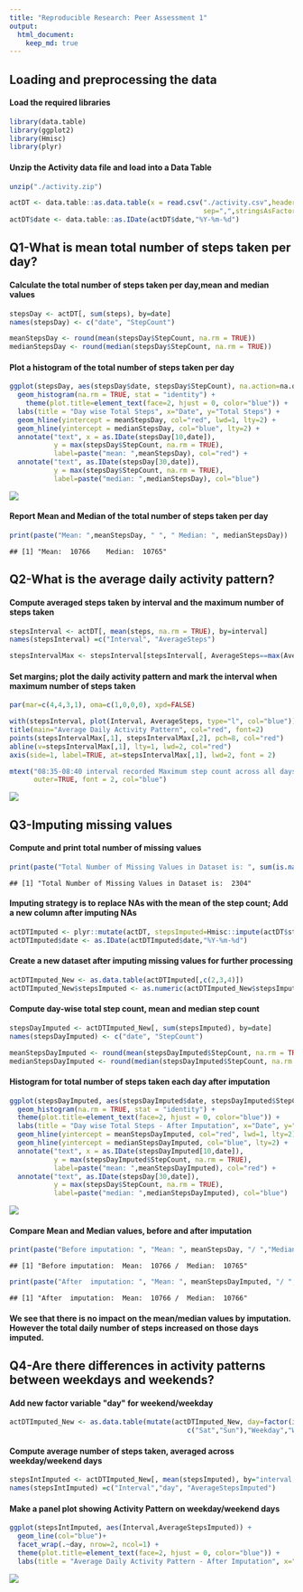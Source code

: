 ```yaml
---
title: "Reproducible Research: Peer Assessment 1"
output: 
  html_document:
    keep_md: true
---
```



## Loading and preprocessing the data
#### Load the required libraries

```r
library(data.table)
library(ggplot2)
library(Hmisc)
library(plyr)
```

#### Unzip the Activity data file and load into a Data Table

```r
unzip("./activity.zip")

actDT <- data.table::as.data.table(x = read.csv("./activity.csv",header = TRUE, 
                                                sep=",",stringsAsFactors = FALSE))
actDT$date <- data.table::as.IDate(actDT$date,"%Y-%m-%d")
```

## Q1-What is mean total number of steps taken per day?

#### Calculate the total number of steps taken per day,mean and median values

```r
stepsDay <- actDT[, sum(steps), by=date]
names(stepsDay) <- c("date", "StepCount")

meanStepsDay <- round(mean(stepsDay$StepCount, na.rm = TRUE))
medianStepsDay <- round(median(stepsDay$StepCount, na.rm = TRUE))
```

#### Plot a histogram of the total number of steps taken per day


```r
ggplot(stepsDay, aes(stepsDay$date, stepsDay$StepCount), na.action=na.omit) + 
  geom_histogram(na.rm = TRUE, stat = "identity") +
    theme(plot.title=element_text(face=2, hjust = 0, color="blue")) +
  labs(title = "Day wise Total Steps", x="Date", y="Total Steps") +
  geom_hline(yintercept = meanStepsDay, col="red", lwd=1, lty=2) + 
  geom_hline(yintercept = medianStepsDay, col="blue", lty=2) +
  annotate("text", x = as.IDate(stepsDay[10,date]), 
           y = max(stepsDay$StepCount, na.rm = TRUE), 
           label=paste("mean: ",meanStepsDay), col="red") +
  annotate("text", as.IDate(stepsDay[30,date]), 
           y = max(stepsDay$StepCount, na.rm = TRUE), 
           label=paste("median: ",medianStepsDay), col="blue")
```

![](PA1_template_files/figure-html/HistogramTotalSteps-1.png)<!-- -->

#### Report Mean and Median of the total number of steps taken per day

```r
print(paste("Mean: ",meanStepsDay, " ", " Median: ", medianStepsDay))
```

```
## [1] "Mean:  10766    Median:  10765"
```

## Q2-What is the average daily activity pattern?

#### Compute averaged steps taken by interval and the maximum number of steps taken

```r
stepsInterval <- actDT[, mean(steps, na.rm = TRUE), by=interval]
names(stepsInterval) =c("Interval", "AverageSteps")

stepsIntervalMax <- stepsInterval[stepsInterval[, AverageSteps==max(AverageSteps, na.rm = TRUE)]]
```

#### Set margins; plot the daily activity pattern and mark the interval when maximum number of steps taken

```r
par(mar=c(4,4,3,1), oma=c(1,0,0,0), xpd=FALSE)

with(stepsInterval, plot(Interval, AverageSteps, type="l", col="blue"))
title(main="Average Daily Activity Pattern", col="red", font=2)
points(stepsIntervalMax[,1], stepsIntervalMax[,2], pch=8, col="red")
abline(v=stepsIntervalMax[,1], lty=1, lwd=2, col="red")
axis(side=1, label=TRUE, at=stepsIntervalMax[,1], lwd=2, font = 2)

mtext("08:35-08:40 interval recorded Maximum step count across all days",side=1, 
      outer=TRUE, font = 2, col="blue")
```

![](PA1_template_files/figure-html/PlotActivityPattern-1.png)<!-- -->

## Q3-Imputing missing values
#### Compute and print total number of missing values

```r
print(paste("Total Number of Missing Values in Dataset is: ", sum(is.na(actDT))))
```

```
## [1] "Total Number of Missing Values in Dataset is:  2304"
```

#### Imputing strategy is to replace NAs with the mean of the step count; Add a new column after imputing NAs

```r
actDTImputed <- plyr::mutate(actDT, stepsImputed=Hmisc::impute(actDT$steps,fun=mean))
actDTImputed$date <- as.IDate(actDTImputed$date,"%Y-%m-%d")
```

#### Create a new dataset after imputing missing values for further processing

```r
actDTImputed_New <- as.data.table(actDTImputed[,c(2,3,4)])
actDTImputed_New$stepsImputed <- as.numeric(actDTImputed_New$stepsImputed)
```

#### Compute day-wise total step count, mean and median step count

```r
stepsDayImputed <- actDTImputed_New[, sum(stepsImputed), by=date]
names(stepsDayImputed) <- c("date", "StepCount")

meanStepsDayImputed <- round(mean(stepsDayImputed$StepCount, na.rm = TRUE))
medianStepsDayImputed <- round(median(stepsDayImputed$StepCount, na.rm = TRUE))
```

#### Histogram for total number of steps taken each day after imputation

```r
ggplot(stepsDayImputed, aes(stepsDayImputed$date, stepsDayImputed$StepCount), na.action=na.omit) + 
  geom_histogram(na.rm = TRUE, stat = "identity") +
  theme(plot.title=element_text(face=2, hjust = 0, color="blue")) +
  labs(title = "Day wise Total Steps - After Imputation", x="Date", y="Total Steps") +
  geom_hline(yintercept = meanStepsDayImputed, col="red", lwd=1, lty=2) + 
  geom_hline(yintercept = medianStepsDayImputed, col="blue", lty=2) +
  annotate("text", x = as.IDate(stepsDayImputed[10,date]), 
           y = max(stepsDayImputed$StepCount, na.rm = TRUE), 
           label=paste("mean: ",meanStepsDayImputed), col="red") +
  annotate("text", as.IDate(stepsDay[30,date]), 
           y = max(stepsDay$StepCount, na.rm = TRUE), 
           label=paste("median: ",medianStepsDayImputed), col="blue")
```

![](PA1_template_files/figure-html/HistTotalStepsImputed-1.png)<!-- -->

#### Compare Mean and Median values, before and after imputation

```r
print(paste("Before imputation: ", "Mean: ", meanStepsDay, "/ ","Median: ", medianStepsDay ))
```

```
## [1] "Before imputation:  Mean:  10766 /  Median:  10765"
```

```r
print(paste("After  imputation: ", "Mean: ", meanStepsDayImputed, "/ ", "Median: ",medianStepsDayImputed))
```

```
## [1] "After  imputation:  Mean:  10766 /  Median:  10766"
```
#### We see that there is no impact on the mean/median values by imputation. However the total daily number of steps increased on those days imputed.


## Q4-Are there differences in activity patterns between weekdays and weekends?

#### Add new factor variable "day" for weekend/weekday

```r
actDTImputed_New <- as.data.table(mutate(actDTImputed_New, day=factor(ifelse(weekdays(actDTImputed_New$date, abbreviate = TRUE) %nin% 
                                            c("Sat","Sun"),"Weekday","Weekend"))))
```

#### Compute average number of steps taken, averaged across weekday/weekend days

```r
stepsIntImputed <- actDTImputed_New[, mean(stepsImputed), by="interval,day"]
names(stepsIntImputed) =c("Interval","day", "AverageStepsImputed")
```
#### Make a panel plot showing Activity Pattern on weekday/weekend days

```r
ggplot(stepsIntImputed, aes(Interval,AverageStepsImputed)) + 
  geom_line(col="blue")+
  facet_wrap(.~day, nrow=2, ncol=1) +
  theme(plot.title=element_text(face=2, hjust = 0, color="blue")) +
  labs(title = "Average Daily Activity Pattern - After Imputation", x="Interval", y="Avg Steps")
```

![](PA1_template_files/figure-html/PanelPlotActivityPattern-1.png)<!-- -->
